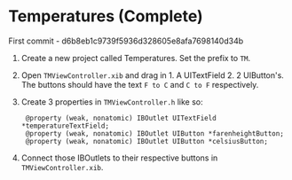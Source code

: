 Temperatures (Complete)
==============

First commit - d6b8eb1c9739f5936d328605e8afa7698140d34b   

1. Create a new project called Temperatures. Set the prefix to `TM`.
2. Open `TMViewController.xib` and drag in 1. A UITextField 2. 2 UIButton's. The buttons should have the text `F to C` and `C to F` respectively.
3. Create 3 properties in `TMViewController.h` like so:

        @property (weak, nonatomic) IBOutlet UITextField *temperatureTextField;
        @property (weak, nonatomic) IBOutlet UIButton *farenheightButton;
        @property (weak, nonatomic) IBOutlet UIButton *celsiusButton;

4. Connect those IBOutlets to their respective buttons in `TMViewController.xib`.

